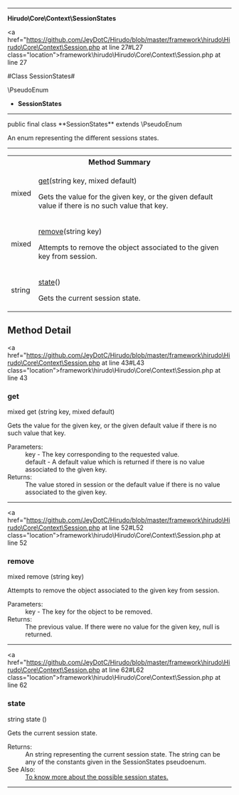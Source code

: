 
- - -

**Hirudo\Core\Context\SessionStates**


<a href="https://github.com/JeyDotC/Hirudo/blob/master/framework\hirudo\Hirudo\Core\Context\Session.php at line 27#L27 class="location">framework\hirudo\Hirudo\Core\Context\Session.php at line 27</a>

#Class SessionStates#

\PseudoEnum
* **SessionStates**




- - -

<p class="signature">public final  class **SessionStates**
extends \PseudoEnum

</p>

<div class="comment" id="overview_description"><p>An enum representing the different sessions states.</p></div>



- - -

<table id="summary_method">
<tr><th colspan="2">Method Summary</th></tr>
<tr>
<td><span class='k'></span> <span class='nx'>mixed</span></td>
<td class="description"><p class="name"><a href="#get">get</a>(string key, mixed default)</p><p class="description">Gets the value for the given key, or the given default value if there is no such
value that key.</p></td>
</tr>
<tr>
<td><span class='k'></span> <span class='nx'>mixed</span></td>
<td class="description"><p class="name"><a href="#remove">remove</a>(string key)</p><p class="description">Attempts to remove the object associated to the given key from session.</p></td>
</tr>
<tr>
<td><span class='k'></span> <span class='nx'>string</span></td>
<td class="description"><p class="name"><a href="#state">state</a>()</p><p class="description">Gets the current session state.</p></td>
</tr>
</table>

<h2 id="detail_method">Method Detail</h2>

<a href="https://github.com/JeyDotC/Hirudo/blob/master/framework\hirudo\Hirudo\Core\Context\Session.php at line 43#L43 class="location">framework\hirudo\Hirudo\Core\Context\Session.php at line 43</a>

<h3 id="get()">get</h3>
<span class='k'></span> <span class='nx'>mixed</span> <span class='nf'>get</span> (string key, mixed default)

<div class="details">
<p>Gets the value for the given key, or the given default value if there is no such
value that key.</p><dl>
<dt>Parameters:</dt>
<dd>key - The key corresponding to the requested value.</dd>
<dd>default - A default value which is returned if there is no value associated to the given key.</dd>
<dt>Returns:</dt>
<dd>The value stored in session or the default value if there is no value associated to the given key.</dd>
</dl>
</div>

- - -


<a href="https://github.com/JeyDotC/Hirudo/blob/master/framework\hirudo\Hirudo\Core\Context\Session.php at line 52#L52 class="location">framework\hirudo\Hirudo\Core\Context\Session.php at line 52</a>

<h3 id="remove()">remove</h3>
<span class='k'></span> <span class='nx'>mixed</span> <span class='nf'>remove</span> (string key)

<div class="details">
<p>Attempts to remove the object associated to the given key from session.</p><dl>
<dt>Parameters:</dt>
<dd>key - The key for the object to be removed.</dd>
<dt>Returns:</dt>
<dd>The previous value. If there were no value for the given key, null is returned.</dd>
</dl>
</div>

- - -


<a href="https://github.com/JeyDotC/Hirudo/blob/master/framework\hirudo\Hirudo\Core\Context\Session.php at line 62#L62 class="location">framework\hirudo\Hirudo\Core\Context\Session.php at line 62</a>

<h3 id="state()">state</h3>
<span class='k'></span> <span class='nx'>string</span> <span class='nf'>state</span> ()

<div class="details">
<p>Gets the current session state.</p><dl>
<dt>Returns:</dt>
<dd>An string representing the current session state. The string can be any of the constants given in the SessionStates pseudoenum.</dd>
<dt>See Also:</dt>
<dd><a href="../../../hirudo/core/context/sessionstates.html">To know more about the possible session states.</a></dd>
</dl>
</div>

- - -

